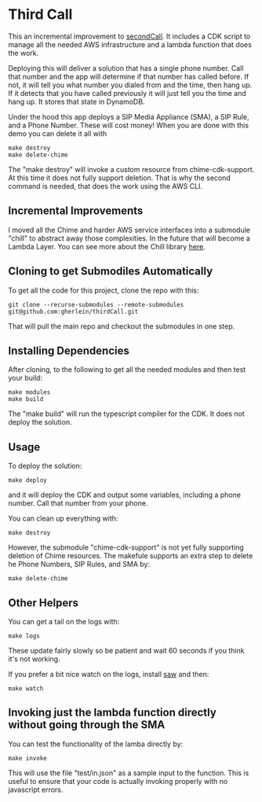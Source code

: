 # Third Call

This an incremental improvement to [secondCall](https://github.com/gherlein/secondCall). It includes a CDK script to manage all the needed AWS infrastructure and a lambda function
that does the work.

Deploying this will deliver a solution that has a single phone number. Call that number and the app will determine if that number has called before. If not, it will tell you what
number you dialed from and the time, then hang up. If it detects that you have called previously it will just tell you the time and hang up. It stores that state in DynamoDB.

Under the hood this app deploys a SIP Media Appliance (SMA), a SIP Rule, and a Phone Number. These will cost money! When you are done with this demo you can delete it all with

```
make destroy
make delete-chime
```

The "make destroy" will invoke a custom resource from chime-cdk-support. At this time it does not fully support deletion. That is why the second command is needed, that does the work using the AWS CLI.

## Incremental Improvements

I moved all the Chime and harder AWS service interfaces into a submodule "chill" to abstract away those complexities. In the future that will become a Lambda Layer. You can see more about
the Chill library [here](https://github.com/gherlein/chill/).

## Cloning to get Submodiles Automatically

To get all the code for this project, clone the repo with this:

```
git clone --recurse-submodules --remote-submodules git@github.com:gherlein/thirdCall.git
```

That will pull the main repo and checkout the submodules in one step.

## Installing Dependencies

After cloning, to the following to get all the needed modules and then test your build:

```
make modules
make build
```

The "make build" will run the typescript compiler for the CDK. It does not deploy the solution.

## Usage

To deploy the solution:

```
make deploy
```

and it will deploy the CDK and output some variables, including a phone number. Call that number from your phone.

You can clean up everything with:

```
make destroy
```

However, the submodule "chime-cdk-support" is not yet fully supporting deletion of Chime resources. The makefule supports an extra step to delete he Phone Numbers, SIP Rules, and SMA by:

```
make delete-chime
```

## Other Helpers

You can get a tail on the logs with:

```
make logs
```

These update fairly slowly so be patient and wait 60 seconds if you think it's not working.

If you prefer a bit nice watch on the logs, install [saw](https://github.com/TylerBrock/saw) and then:

```
make watch
```

## Invoking just the lambda function directly without going through the SMA

You can test the functionality of the lamba directly by:

```
make invoke
```

This will use the file "test/in.json" as a sample input to the function. This is useful to ensure that your code is actually invoking properly with no javascript errors.

